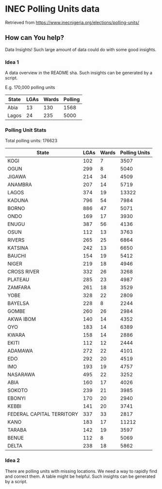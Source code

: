 # INEC Polling Units data

Retrieved from https://www.inecnigeria.org/elections/polling-units/

## How can You help?

Data Insights! Such large amount of data could do with some good insights.

### Idea 1

A data overview in the README sha. Such insights can be generated by a script.

E.g.
170,000 polling units

| State | LGAs | Wards | Polling |
| ----- | ---- | ----- | ------- |
| Abia  | 13   | 130   | 1568    |
| Lagos | 24   | 235   | 5000    |

### Polling Unit Stats

Total polling units: 176623

| State | LGAs | Wards | Polling Units |
| ----- | ---- | ----- | ------- |
| KOGI | 102 | 7 | 3507 |
| OGUN | 299 | 8 | 5040 |
| JIGAWA | 214 | 34 | 4509 |
| ANAMBRA | 207 | 14 | 5719 |
| LAGOS | 374 | 19 | 13322 |
| KADUNA | 796 | 54 | 7984 |
| BORNO | 886 | 47 | 5071 |
| ONDO | 169 | 17 | 3930 |
| ENUGU | 387 | 56 | 4136 |
| OSUN | 112 | 13 | 3763 |
| RIVERS | 265 | 25 | 6864 |
| KATSINA | 242 | 13 | 6650 |
| BAUCHI | 154 | 19 | 5412 |
| NIGER | 219 | 18 | 4946 |
| CROSS RIVER | 332 | 26 | 3268 |
| PLATEAU | 285 | 23 | 4987 |
| ZAMFARA | 261 | 18 | 3529 |
| YOBE | 328 | 22 | 2809 |
| BAYELSA | 228 | 8 | 2244 |
| GOMBE | 260 | 26 | 2984 |
| AKWA IBOM | 140 | 14 | 4352 |
| OYO | 183 | 14 | 6389 |
| KWARA | 158 | 14 | 2886 |
| EKITI | 112 | 12 | 2444 |
| ADAMAWA | 272 | 22 | 4101 |
| EDO | 292 | 20 | 4519 |
| IMO | 193 | 19 | 4757 |
| NASARAWA | 495 | 22 | 3252 |
| ABIA | 160 | 17 | 4026 |
| SOKOTO | 239 | 21 | 3985 |
| EBONYI | 170 | 20 | 2940 |
| KEBBI | 141 | 20 | 3741 |
| FEDERAL CAPITAL TERRITORY | 337 | 33 | 2817 |
| KANO | 183 | 17 | 11212 |
| TARABA | 142 | 19 | 3597 |
| BENUE | 112 | 8 | 5069 |
| DELTA | 238 | 18 | 5862 |
<!-- End of PU stats -->

### Idea 2

There are polling units with missing locations. We need a way to rapidly find and correct them. A table might be helpful. Such insights can be generated by a script.
